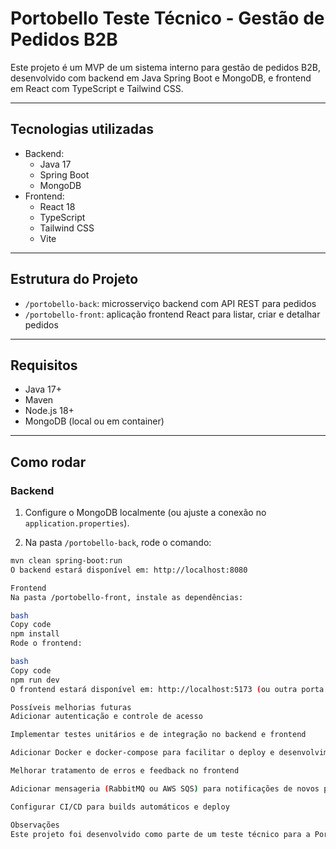 # Portobello Teste Técnico - Gestão de Pedidos B2B

Este projeto é um MVP de um sistema interno para gestão de pedidos B2B, desenvolvido com backend em Java Spring Boot e MongoDB, e frontend em React com TypeScript e Tailwind CSS.

---

## Tecnologias utilizadas

- Backend:
  - Java 17
  - Spring Boot
  - MongoDB
- Frontend:
  - React 18
  - TypeScript
  - Tailwind CSS
  - Vite

---

## Estrutura do Projeto

- `/portobello-back`: microsserviço backend com API REST para pedidos  
- `/portobello-front`: aplicação frontend React para listar, criar e detalhar pedidos

---

## Requisitos

- Java 17+  
- Maven  
- Node.js 18+  
- MongoDB (local ou em container)

---

## Como rodar

### Backend

1. Configure o MongoDB localmente (ou ajuste a conexão no `application.properties`).

2. Na pasta `/portobello-back`, rode o comando:

```bash
mvn clean spring-boot:run
O backend estará disponível em: http://localhost:8080

Frontend
Na pasta /portobello-front, instale as dependências:

bash
Copy code
npm install
Rode o frontend:

bash
Copy code
npm run dev
O frontend estará disponível em: http://localhost:5173 (ou outra porta que o Vite indicar).

Possíveis melhorias futuras
Adicionar autenticação e controle de acesso

Implementar testes unitários e de integração no backend e frontend

Adicionar Docker e docker-compose para facilitar o deploy e desenvolvimento

Melhorar tratamento de erros e feedback no frontend

Adicionar mensageria (RabbitMQ ou AWS SQS) para notificações de novos pedidos

Configurar CI/CD para builds automáticos e deploy

Observações
Este projeto foi desenvolvido como parte de um teste técnico para a Portobello, focando em entregar um MVP funcional, claro e organizado.
